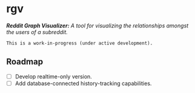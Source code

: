 # rgv

_**Reddit Graph Visualizer:** A tool for visualizing the relationships amongst
the users of a subreddit._

```
This is a work-in-progress (under active development).
```

## Roadmap

- [ ] Develop realtime-only version.
- [ ] Add database-connected history-tracking capabilities.
